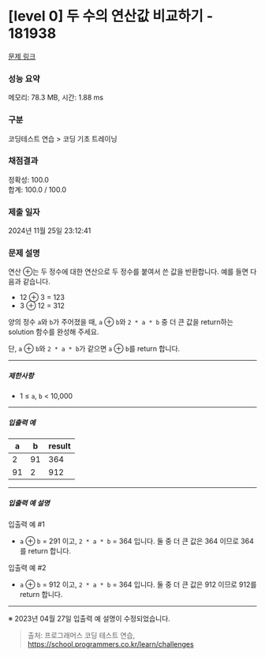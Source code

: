 # [level 0] 두 수의 연산값 비교하기 - 181938 

[문제 링크](https://school.programmers.co.kr/learn/courses/30/lessons/181938) 

### 성능 요약

메모리: 78.3 MB, 시간: 1.88 ms

### 구분

코딩테스트 연습 > 코딩 기초 트레이닝

### 채점결과

정확성: 100.0<br/>합계: 100.0 / 100.0

### 제출 일자

2024년 11월 25일 23:12:41

### 문제 설명

<p>연산 ⊕는 두 정수에 대한 연산으로 두 정수를 붙여서 쓴 값을 반환합니다. 예를 들면 다음과 같습니다.</p>

<ul>
<li>12 ⊕ 3 = 123</li>
<li>3 ⊕ 12 = 312</li>
</ul>

<p>양의 정수 <code>a</code>와 <code>b</code>가 주어졌을 때, <code>a</code> ⊕ <code>b</code>와 <code>2 * a * b</code> 중 더 큰 값을 return하는 solution 함수를 완성해 주세요.</p>

<p>단, <code>a</code> ⊕ <code>b</code>와 <code>2 * a * b</code>가 같으면  <code>a</code> ⊕ <code>b</code>를 return 합니다.</p>

<hr>

<h5>제한사항</h5>

<ul>
<li>1 ≤ <code>a</code>, <code>b</code> &lt; 10,000</li>
</ul>

<hr>

<h5>입출력 예</h5>
<table class="table">
        <thead><tr>
<th>a</th>
<th>b</th>
<th>result</th>
</tr>
</thead>
        <tbody><tr>
<td>2</td>
<td>91</td>
<td>364</td>
</tr>
<tr>
<td>91</td>
<td>2</td>
<td>912</td>
</tr>
</tbody>
      </table>
<hr>

<h5>입출력 예 설명</h5>

<p>입출력 예 #1</p>

<ul>
<li><code>a</code> ⊕ <code>b</code> = 291 이고, <code>2 * a * b</code> = 364 입니다. 둘 중 더 큰 값은 364 이므로 364를 return 합니다.</li>
</ul>

<p>입출력 예 #2</p>

<ul>
<li><code>a</code> ⊕ <code>b</code> = 912 이고, <code>2 * a * b</code> = 364 입니다. 둘 중 더 큰 값은 912 이므로 912를 return 합니다.</li>
</ul>

<hr>

<p>※ 2023년 04월 27일 입출력 예 설명이 수정되었습니다.</p>


> 출처: 프로그래머스 코딩 테스트 연습, https://school.programmers.co.kr/learn/challenges